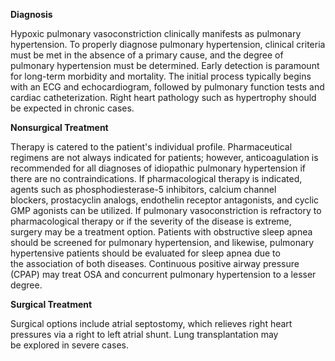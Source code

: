 **Diagnosis**

Hypoxic pulmonary vasoconstriction clinically manifests as pulmonary hypertension. To properly diagnose pulmonary hypertension, clinical criteria must be met in the absence of a primary cause, and the degree of pulmonary hypertension must be determined. Early detection is paramount for long-term morbidity and mortality. The initial process typically begins with an ECG and echocardiogram, followed by pulmonary function tests and cardiac catheterization. Right heart pathology such as hypertrophy should be expected in chronic cases.

**Nonsurgical Treatment**

Therapy is catered to the patient's individual profile. Pharmaceutical regimens are not always indicated for patients; however, anticoagulation is recommended for all diagnoses of idiopathic pulmonary hypertension if there are no contraindications. If pharmacological therapy is indicated, agents such as phosphodiesterase-5 inhibitors, calcium channel blockers, prostacyclin analogs, endothelin receptor antagonists, and cyclic GMP agonists can be utilized. If pulmonary vasoconstriction is refractory to pharmacological therapy or if the severity of the disease is extreme, surgery may be a treatment option. Patients with obstructive sleep apnea should be screened for pulmonary hypertension, and likewise, pulmonary hypertensive patients should be evaluated for sleep apnea due to the association of both diseases. Continuous positive airway pressure (CPAP) may treat OSA and concurrent pulmonary hypertension to a lesser degree.

**Surgical Treatment**

Surgical options include atrial septostomy, which relieves right heart pressures via a right to left atrial shunt. Lung transplantation may be explored in severe cases.